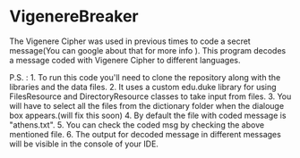 # VigenereBreaker
The Vigenere Cipher was used in previous times to code a secret message(You can google about that for more info ). This program decodes a message coded with Vigenere Cipher to different languages.

P.S. : 1. To run this code you'll need to clone the repository along with the libraries and the data files.
       2. It uses a custom edu.duke library for using FilesResource and DirectoryResource classes to take input from files.
       3. You will have to select all the files from the dictionary folder when the dialouge box appears.(will fix this soon)
       4. By default the file with coded message is "athens.txt".
       5. You can check the coded msg by checking the above mentioned file.
       6. The output for decoded message in different messages will be visible in the console of your IDE.
